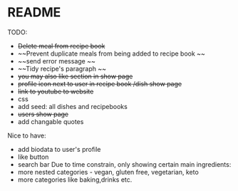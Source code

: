 # README

TODO:
- ~~Delete meal from recipe book~~
- ~~Prevent duplicate meals from being added to recipe book ~~
- ~~send error message ~~
- ~~Tidy recipe's paragraph ~~
- ~~you may also like section in show page~~
- ~~profile icon next to user in recipe book /dish show page~~
- ~~link to youtube to website~~
- css 
- add seed: all dishes and recipebooks
- ~~users show page~~
- add changable quotes



Nice to have:
- add biodata to user's profile
- like button
- search bar 
Due to time constrain, only showing certain main ingredients: 
- more nested categories - vegan, gluten free, vegetarian, keto
- more categories like baking,drinks etc. 

